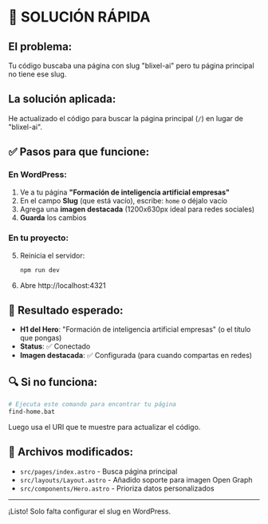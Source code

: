 # 🚀 SOLUCIÓN RÁPIDA

## El problema:
Tu código buscaba una página con slug "blixel-ai" pero tu página principal no tiene ese slug.

## La solución aplicada:
He actualizado el código para buscar la página principal (`/`) en lugar de "blixel-ai".

## ✅ Pasos para que funcione:

### En WordPress:
1. Ve a tu página **"Formación de inteligencia artificial empresas"**
2. En el campo **Slug** (que está vacío), escribe: `home` o déjalo vacío
3. Agrega una **imagen destacada** (1200x630px ideal para redes sociales)
4. **Guarda** los cambios

### En tu proyecto:
5. Reinicia el servidor:
   ```bash
   npm run dev
   ```
6. Abre http://localhost:4321

## 🎯 Resultado esperado:
- **H1 del Hero**: "Formación de inteligencia artificial empresas" (o el título que pongas)
- **Status**: ✅ Conectado
- **Imagen destacada**: ✅ Configurada (para cuando compartas en redes)

## 🔍 Si no funciona:
```bash
# Ejecuta este comando para encontrar tu página
find-home.bat
```

Luego usa el URI que te muestre para actualizar el código.

## 📝 Archivos modificados:
- `src/pages/index.astro` - Busca página principal
- `src/layouts/Layout.astro` - Añadido soporte para imagen Open Graph
- `src/components/Hero.astro` - Prioriza datos personalizados

---
¡Listo! Solo falta configurar el slug en WordPress.

